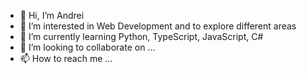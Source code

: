 - 👋 Hi, I’m Andrei
- 👀 I’m interested in Web Development and to explore different areas
- 🌱 I’m currently learning Python, TypeScript, JavaScript, C#
- 💞️ I’m looking to collaborate on ...
- 📫 How to reach me ...

<!---
andreiParadis/andreiParadis is a ✨ special ✨ repository because its `README.md` (this file) appears on your GitHub profile.
You can click the Preview link to take a look at your changes.
--->
